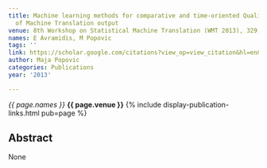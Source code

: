 ```yaml
---
title: Machine learning methods for comparative and time-oriented Quality Estimation
  of Machine Translation output
venue: 8th Workshop on Statistical Machine Translation (WMT 2013), 329, 2013
names: E Avramidis, M Popovic
tags: ''
link: https://scholar.google.com/citations?view_op=view_citation&hl=en&user=KdAV2Y0AAAAJ&pagesize=100&sortby=pubdate&citation_for_view=KdAV2Y0AAAAJ:mVmsd5A6BfQC
author: Maja Popovic
categories: Publications
year: '2013'

---
```


*{{ page.names }}*
**{{ page.venue }}**
{% include display-publication-links.html pub=page %}
## Abstract

None